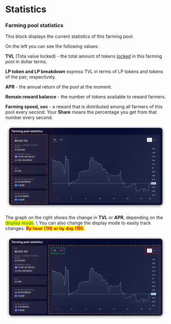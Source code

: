 # Statistics

### Farming pool statistics

This block displays the current statistics of this farming pool.&#x20;

On the left you can see the following values:&#x20;

**TVL** (Tota value locked) - the total amount of tokens [locked](../../how-to/deposit-farm-tokens.md) in this farming pool in dollar terms.&#x20;

**LP token and LP breakdown** express TVL in terms of LP tokens and tokens of the pair, respectively.&#x20;

**APR** - the annual return of the pool at the moment.&#x20;

**Remain reward balance** - the number of tokens available to reward farmers.&#x20;

**Farming speed, sec** - a reward that is distributed among all farmers of this pool every second. Your **Share** means the percentage you get from that number every second.

![](<../../../../.gitbook/assets/image (71).png>)

The graph on the right shows the change in **TVL** or **APR**, depending on the <mark style="color:green;">display mode</mark>. \ <mark style="color:red;"></mark>You can also change the display mode to easily track changes: <mark style="color:red;">**By hour (1H) or by day (1D)**</mark><mark style="color:red;">.</mark>

![](<../../../../.gitbook/assets/image (33).png>)

<mark style="color:red;"></mark>
